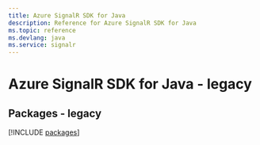 ```yaml
---
title: Azure SignalR SDK for Java
description: Reference for Azure SignalR SDK for Java
ms.topic: reference
ms.devlang: java
ms.service: signalr
---
```

# Azure SignalR SDK for Java - legacy
## Packages - legacy
[!INCLUDE [packages](signalr-index.md)]

